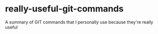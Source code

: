 # really-useful-git-commands
A summary of GIT commands that I personally use because they're really useful
